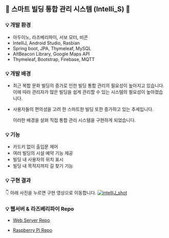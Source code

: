 ## 🏢 스마트 빌딩 통합 관리 시스템 (Intelli_S) 🏢

### 💡 개발 환경
* 아두이노, 라즈베리파이, 서보 모터, 비콘
* IntelliJ, Android Studio, Rasbian
* Spring boot, JPA, Thymeleaf, MySQL
* AltBeacon Library, Google Maps API
* Thymeleaf, Bootstrap, Firebase, MQTT

### 💡 개발 배경
* 최근 복합 문화 빌딩의 증가로 인한 빌딩 통합 관리의 필요성이 높아지고 있습니다. 이에 따라 관리자가 많은 빌딩을 쉽게 관리할 수 있는 시스템의 필요성이 높아졌습니다. 
* 사용자들의 편의성을 고려 한 스마트한 빌딩 또한 증가하고 있는 추세입니다. 
 
   이러한 배경을 살펴 직접 통합 관리 시스템을 구현하게 되었습니다. 

### 💡 기능
* 카드키 없이 출입문 제어
* 여러 빌딩의 시설 예약 기능 제공
* 빌딩 내 사용자의 위치 표시
* 빌딩 내 목적지까지 길 찾기 기능

### 💡 구현 결과

👇 아래 사진을 누르면 구현 영상으로 이동합니다. 
[![intelliJ_shot](https://user-images.githubusercontent.com/47476276/110114868-9af45f80-7df8-11eb-9890-8f4a7030db38.png)](https://www.youtube.com/watch?v=QHFfHVNGR1c)

### 💡 웹서버 & 라즈베리파이 Repo

- [Web Server Repo](https://github.com/yyjin97/Intelli_S_web_server)

- [Raspberry Pi Repo](https://github.com/yyjin97/Intelli_S_rpi) 
